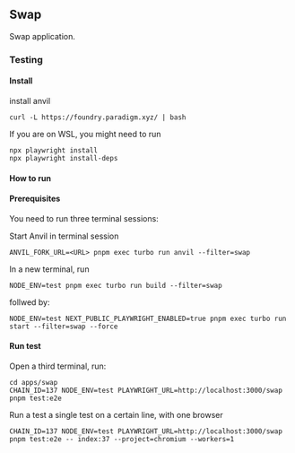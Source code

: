 ## Swap

Swap application.


### Testing

#### Install

install anvil
```
curl -L https://foundry.paradigm.xyz/ | bash
```

If you are on WSL, you might need to run 
```
npx playwright install
npx playwright install-deps
```

#### How to run

#### Prerequisites

You need to run three terminal sessions:

Start Anvil in terminal session
```
ANVIL_FORK_URL=<URL> pnpm exec turbo run anvil --filter=swap
```

In a new terminal, run
``` 
NODE_ENV=test pnpm exec turbo run build --filter=swap
```

follwed by:
```
NODE_ENV=test NEXT_PUBLIC_PLAYWRIGHT_ENABLED=true pnpm exec turbo run start --filter=swap --force
```

#### Run test


Open a third terminal, run:
```
cd apps/swap
CHAIN_ID=137 NODE_ENV=test PLAYWRIGHT_URL=http://localhost:3000/swap pnpm test:e2e
```

Run a test a single test on a certain line, with one browser
```
CHAIN_ID=137 NODE_ENV=test PLAYWRIGHT_URL=http://localhost:3000/swap pnpm test:e2e -- index:37 --project=chromium --workers=1
```
